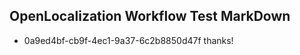 ## OpenLocalization Workflow Test MarkDown
* 0a9ed4bf-cb9f-4ec1-9a37-6c2b8850d47f thanks!

<!--HONumber=Aug16_HO4-->


